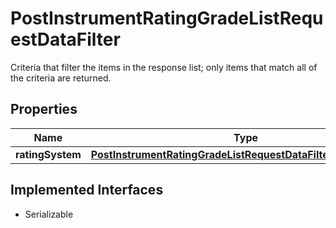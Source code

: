 

# PostInstrumentRatingGradeListRequestDataFilter

Criteria that filter the items in the response list; only items that match all of the criteria are returned.

## Properties

Name | Type | Description | Notes
------------ | ------------- | ------------- | -------------
**ratingSystem** | [**PostInstrumentRatingGradeListRequestDataFilterRatingSystem**](PostInstrumentRatingGradeListRequestDataFilterRatingSystem.md) |  |  [optional]


## Implemented Interfaces

* Serializable


